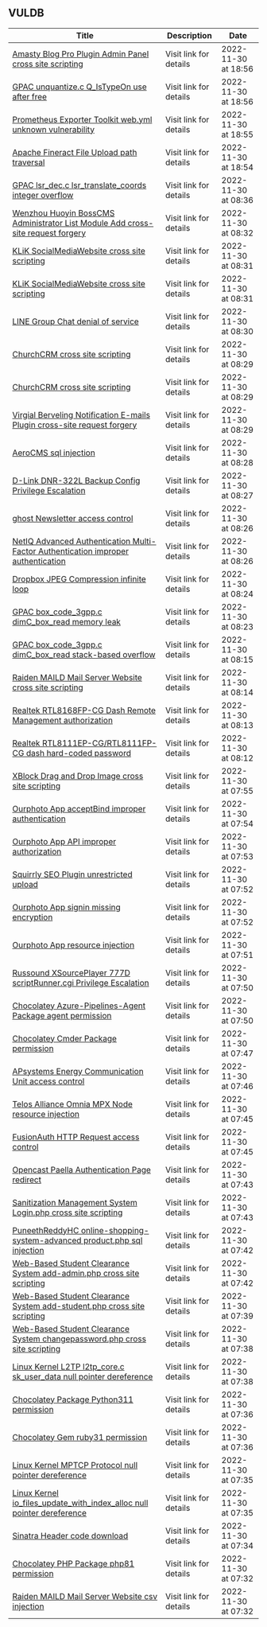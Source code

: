 ## VULDB
|Title|Description|Date|
|---|---|---|
| [Amasty Blog Pro Plugin Admin Panel cross site scripting](https://vuldb.com/?id.214522) | Visit link for details | 2022-11-30 at 18:56 |
| [GPAC unquantize.c Q_IsTypeOn use after free](https://vuldb.com/?id.214521) | Visit link for details | 2022-11-30 at 18:56 |
| [Prometheus Exporter Toolkit web.yml unknown vulnerability](https://vuldb.com/?id.214520) | Visit link for details | 2022-11-30 at 18:55 |
| [Apache Fineract File Upload path traversal](https://vuldb.com/?id.214519) | Visit link for details | 2022-11-30 at 18:54 |
| [GPAC lsr_dec.c lsr_translate_coords integer overflow](https://vuldb.com/?id.214518) | Visit link for details | 2022-11-30 at 08:36 |
| [Wenzhou Huoyin BossCMS Administrator List Module Add cross-site request forgery](https://vuldb.com/?id.214517) | Visit link for details | 2022-11-30 at 08:32 |
| [KLiK SocialMediaWebsite cross site scripting](https://vuldb.com/?id.214516) | Visit link for details | 2022-11-30 at 08:31 |
| [KLiK SocialMediaWebsite cross site scripting](https://vuldb.com/?id.214515) | Visit link for details | 2022-11-30 at 08:31 |
| [LINE Group Chat denial of service](https://vuldb.com/?id.214514) | Visit link for details | 2022-11-30 at 08:30 |
| [ChurchCRM cross site scripting](https://vuldb.com/?id.214513) | Visit link for details | 2022-11-30 at 08:29 |
| [ChurchCRM cross site scripting](https://vuldb.com/?id.214512) | Visit link for details | 2022-11-30 at 08:29 |
| [Virgial Berveling Notification E-mails Plugin cross-site request forgery](https://vuldb.com/?id.214511) | Visit link for details | 2022-11-30 at 08:29 |
| [AeroCMS sql injection](https://vuldb.com/?id.214510) | Visit link for details | 2022-11-30 at 08:28 |
| [D-Link DNR-322L Backup Config Privilege Escalation](https://vuldb.com/?id.214509) | Visit link for details | 2022-11-30 at 08:27 |
| [ghost Newsletter access control](https://vuldb.com/?id.214508) | Visit link for details | 2022-11-30 at 08:26 |
| [NetIQ Advanced Authentication Multi-Factor Authentication improper authentication](https://vuldb.com/?id.214507) | Visit link for details | 2022-11-30 at 08:26 |
| [Dropbox JPEG Compression infinite loop](https://vuldb.com/?id.214506) | Visit link for details | 2022-11-30 at 08:24 |
| [GPAC box_code_3gpp.c dimC_box_read memory leak](https://vuldb.com/?id.214505) | Visit link for details | 2022-11-30 at 08:23 |
| [GPAC box_code_3gpp.c dimC_box_read stack-based overflow](https://vuldb.com/?id.214504) | Visit link for details | 2022-11-30 at 08:15 |
| [Raiden MAILD Mail Server Website cross site scripting](https://vuldb.com/?id.214503) | Visit link for details | 2022-11-30 at 08:14 |
| [Realtek RTL8168FP-CG Dash Remote Management authorization](https://vuldb.com/?id.214502) | Visit link for details | 2022-11-30 at 08:13 |
| [Realtek RTL8111EP-CG/RTL8111FP-CG dash hard-coded password](https://vuldb.com/?id.214501) | Visit link for details | 2022-11-30 at 08:12 |
| [XBlock Drag and Drop Image cross site scripting](https://vuldb.com/?id.214500) | Visit link for details | 2022-11-30 at 07:55 |
| [Ourphoto App acceptBind improper authentication](https://vuldb.com/?id.214499) | Visit link for details | 2022-11-30 at 07:54 |
| [Ourphoto App API improper authorization](https://vuldb.com/?id.214498) | Visit link for details | 2022-11-30 at 07:53 |
| [Squirrly SEO Plugin unrestricted upload](https://vuldb.com/?id.214497) | Visit link for details | 2022-11-30 at 07:52 |
| [Ourphoto App signin missing encryption](https://vuldb.com/?id.214496) | Visit link for details | 2022-11-30 at 07:52 |
| [Ourphoto App resource injection](https://vuldb.com/?id.214495) | Visit link for details | 2022-11-30 at 07:51 |
| [Russound XSourcePlayer 777D scriptRunner.cgi Privilege Escalation](https://vuldb.com/?id.214494) | Visit link for details | 2022-11-30 at 07:50 |
| [Chocolatey Azure-Pipelines-Agent Package agent permission](https://vuldb.com/?id.214493) | Visit link for details | 2022-11-30 at 07:50 |
| [Chocolatey Cmder Package permission](https://vuldb.com/?id.214492) | Visit link for details | 2022-11-30 at 07:47 |
| [APsystems Energy Communication Unit access control](https://vuldb.com/?id.214491) | Visit link for details | 2022-11-30 at 07:46 |
| [Telos Alliance Omnia MPX Node resource injection](https://vuldb.com/?id.214490) | Visit link for details | 2022-11-30 at 07:45 |
| [FusionAuth HTTP Request access control](https://vuldb.com/?id.214489) | Visit link for details | 2022-11-30 at 07:45 |
| [Opencast Paella Authentication Page redirect](https://vuldb.com/?id.214488) | Visit link for details | 2022-11-30 at 07:43 |
| [Sanitization Management System Login.php cross site scripting](https://vuldb.com/?id.214487) | Visit link for details | 2022-11-30 at 07:43 |
| [PuneethReddyHC online-shopping-system-advanced product.php sql injection](https://vuldb.com/?id.214486) | Visit link for details | 2022-11-30 at 07:42 |
| [Web-Based Student Clearance System add-admin.php cross site scripting](https://vuldb.com/?id.214485) | Visit link for details | 2022-11-30 at 07:42 |
| [Web-Based Student Clearance System add-student.php cross site scripting](https://vuldb.com/?id.214484) | Visit link for details | 2022-11-30 at 07:39 |
| [Web-Based Student Clearance System changepassword.php cross site scripting](https://vuldb.com/?id.214483) | Visit link for details | 2022-11-30 at 07:38 |
| [Linux Kernel L2TP l2tp_core.c sk_user_data null pointer dereference](https://vuldb.com/?id.214482) | Visit link for details | 2022-11-30 at 07:38 |
| [Chocolatey Package Python311 permission](https://vuldb.com/?id.214481) | Visit link for details | 2022-11-30 at 07:36 |
| [Chocolatey Gem ruby31 permission](https://vuldb.com/?id.214480) | Visit link for details | 2022-11-30 at 07:36 |
| [Linux Kernel MPTCP Protocol null pointer dereference](https://vuldb.com/?id.214479) | Visit link for details | 2022-11-30 at 07:35 |
| [Linux Kernel io_files_update_with_index_alloc null pointer dereference](https://vuldb.com/?id.214478) | Visit link for details | 2022-11-30 at 07:35 |
| [Sinatra Header code download](https://vuldb.com/?id.214477) | Visit link for details | 2022-11-30 at 07:34 |
| [Chocolatey PHP Package php81 permission](https://vuldb.com/?id.214476) | Visit link for details | 2022-11-30 at 07:32 |
| [Raiden MAILD Mail Server Website csv injection](https://vuldb.com/?id.214475) | Visit link for details | 2022-11-30 at 07:32 |
